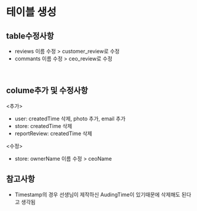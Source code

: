 # 테이블 생성

## table수정사항
- reviews 이름 수정 > customer_review로 수정
- commants 이름 수정 > ceo_review로 수정
<br>

## colume추가 및 수정사항
<추가>
- user: createdTime 삭제, photo 추가, email 추가
- store: createdTime 삭제
- reportReview: createdTime 삭제 

<수정>
- store: ownerName 이름 수정 > ceoName

## 참고사항
- Timestamp의 경우 선생님이 제작하신 AudingTime이 있기때문에 삭제해도 된다고 생각됨